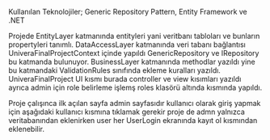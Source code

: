 Kullanılan Teknolojiler;
Generic Repository Pattern, Entity Framework ve .NET

Projede EntityLayer katmanında entityleri yani veritbanı tabloları ve bunların propertyleri tanımlı.
DataAccessLayer katmanında veri tabanı bağlantısı UniveraFinalProjectContext içinde yapıldı GenericRepository ve IRepository bu katmanda bulunuyor.
BusinessLayer katmanında methodlar yazıldı yine bu katmandaki ValidationRules sınıfında ekleme kuralları yazıldı.
UniveraFinalProject UI kısmı burada controller ve view kısımları yazıldı ayrıca admin için role belirleme işlemş roles klasörü altında kısmında yapıldı.

Proje çalışınca ilk açılan sayfa admin sayfasıdır kullanıcı olarak giriş yapmak için aşağıdaki kullanıcı kısmına tıklamak gerekir proje de admn yalnızca veritabanından eklenirken user her UserLogin ekranında kayıt ol kısmından eklenebilir. 
